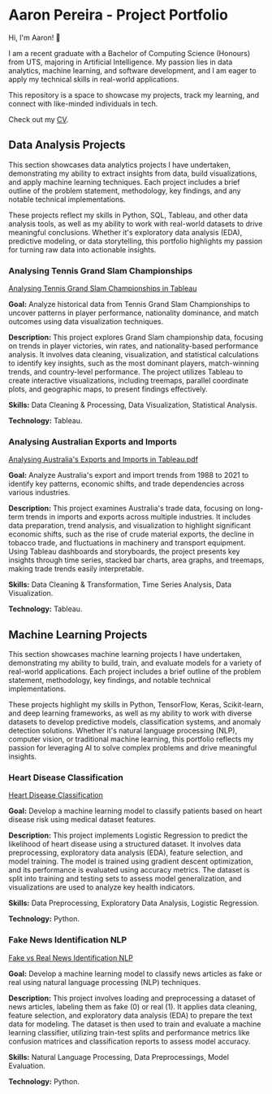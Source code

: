 # Aaron Pereira - Project Portfolio

Hi, I'm Aaron! 👋

I am a recent graduate with a Bachelor of Computing Science (Honours) from UTS, majoring in Artificial Intelligence. My passion lies in data analytics, machine learning, and software development, and I am eager to apply my technical skills in real-world applications.

This repository is a space to showcase my projects, track my learning, and connect with like-minded individuals in tech.

Check out my [CV](/Resume.pdf).



## Data Analysis Projects

This section showcases data analytics projects I have undertaken, demonstrating my ability to extract insights from data, build visualizations, and apply machine learning techniques. Each project includes a brief outline of the problem statement, methodology, key findings, and any notable technical implementations.

These projects reflect my skills in Python, SQL, Tableau, and other data analysis tools, as well as my ability to work with real-world datasets to drive meaningful conclusions. Whether it's exploratory data analysis (EDA), predictive modeling, or data storytelling, this portfolio highlights my passion for turning raw data into actionable insights.

### Analysing Tennis Grand Slam Championships

[Analysing Tennis Grand Slam Championships in Tableau](https://github.com/Aaron-Pereira/Data-Analysis-Projects/blob/50c245d232af1f01692f4eae2285207f7f2ff4c2/Analysing%20Tennis%20Grand%20Slam%20Championships.pdf)

**Goal:** Analyze historical data from Tennis Grand Slam Championships to uncover patterns in player performance, nationality dominance, and match outcomes using data visualization techniques.

**Description:** This project explores Grand Slam championship data, focusing on trends in player victories, win rates, and nationality-based performance analysis. It involves data cleaning, visualization, and statistical calculations to identify key insights, such as the most dominant players, match-winning trends, and country-level performance. The project utilizes Tableau to create interactive visualizations, including treemaps, parallel coordinate plots, and geographic maps, to present findings effectively.

**Skills:** Data Cleaning & Processing, Data Visualization, Statistical Analysis.

**Technology:** Tableau.


### Analysing Australian Exports and Imports

[Analysing Australia's Exports and Imports in Tableau.pdf](https://github.com/Aaron-Pereira/Data-Analysis-Projects/blob/143d3cfae95acce4d3dc3762ef17be2b180c03bf/Analysing%20Australia%20Exports%20and%20Imports.pdf)

**Goal:** Analyze Australia's export and import trends from 1988 to 2021 to identify key patterns, economic shifts, and trade dependencies across various industries.

**Description:** This project examines Australia's trade data, focusing on long-term trends in imports and exports across multiple industries. It includes data preparation, trend analysis, and visualization to highlight significant economic shifts, such as the rise of crude material exports, the decline in tobacco trade, and fluctuations in machinery and transport equipment. Using Tableau dashboards and storyboards, the project presents key insights through time series, stacked bar charts, area graphs, and treemaps, making trade trends easily interpretable.

**Skills:** Data Cleaning & Transformation, Time Series Analysis, Data Visualization.

**Technology:** Tableau.


## Machine Learning Projects

This section showcases machine learning projects I have undertaken, demonstrating my ability to build, train, and evaluate models for a variety of real-world applications. Each project includes a brief outline of the problem statement, methodology, key findings, and notable technical implementations.

These projects highlight my skills in Python, TensorFlow, Keras, Scikit-learn, and deep learning frameworks, as well as my ability to work with diverse datasets to develop predictive models, classification systems, and anomaly detection solutions. Whether it's natural language processing (NLP), computer vision, or traditional machine learning, this portfolio reflects my passion for leveraging AI to solve complex problems and drive meaningful insights.


### Heart Disease Classification

[Heart Disease Classification](https://github.com/Aaron-Pereira/Machine-Learning-Projects/blob/960387af930679d6efda83ba4b15815a808b020f/Heart%20Disease%20Classification/Heart_Disease_Classification.ipynb)

**Goal:** Develop a machine learning model to classify patients based on heart disease risk using medical dataset features.

**Description:** This project implements Logistic Regression to predict the likelihood of heart disease using a structured dataset. It involves data preprocessing, exploratory data analysis (EDA), feature selection, and model training. The model is trained using gradient descent optimization, and its performance is evaluated using accuracy metrics. The dataset is split into training and testing sets to assess model generalization, and visualizations are used to analyze key health indicators.

**Skills:** Data Preprocessing, Exploratory Data Analysis, Logistic Regression.

**Technology:** Python.


### Fake News Identification NLP

[Fake vs Real News Identification NLP](https://github.com/Aaron-Pereira/Machine-Learning-Projects/blob/5c11e2e57bc8a8aff6ee8cda50ad541873f23419/Fake%20News%20Identification%20NLP/Fake%20vs%20Real%20News.ipynb)

**Goal:** Develop a machine learning model to classify news articles as fake or real using natural language processing (NLP) techniques.

**Description:** This project involves loading and preprocessing a dataset of news articles, labeling them as fake (0) or real (1). It applies data cleaning, feature selection, and exploratory data analysis (EDA) to prepare the text data for modeling. The dataset is then used to train and evaluate a machine learning classifier, utilizing train-test splits and performance metrics like confusion matrices and classification reports to assess model accuracy.

**Skills:** Natural Language Processing, Data Preprocessings, Model Evaluation.

**Technology:** Python.





